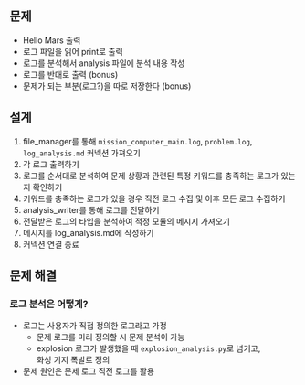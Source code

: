 ## 문제

- Hello Mars 출력
- 로그 파일을 읽어 print로 출력
- 로그를 분석해서 analysis 파일에 분석 내용 작성
- 로그를 반대로 출력 (bonus)
- 문제가 되는 부분(로그?)을 따로 저장한다 (bonus)

## 설계

1. file_manager를 통해 `mission_computer_main.log`, `problem.log`, `log_analysis.md` 커넥션 가져오기
2. 각 로그 출력하기
3. 로그를 순서대로 분석하여 문제 상황과 관련된 특정 키워드를 충족하는 로그가 있는지 확인하기
4. 키워드를 충족하는 로그가 있을 경우 직전 로그 수집 및 이후 모든 로그 수집하기
5. analysis_writer를 통해 로그를 전달하기
6. 전달받은 로그의 타입을 분석하여 적정 모듈의 메시지 가져오기
7. 메시지를 log_analysis.md에 작성하기
8. 커넥션 연결 종료

## 문제 해결

### 로그 분석은 어떻게?

- 로그는 사용자가 직접 정의한 로그라고 가정
  - 문제 로그를 미리 정의할 시 문제 분석이 가능
  - explosion 로그가 발생했을 때 `explosion_analysis.py`로 넘기고,  
    화성 기지 폭발로 정의
- 문제 원인은 문제 로그 직전 로그를 활용
